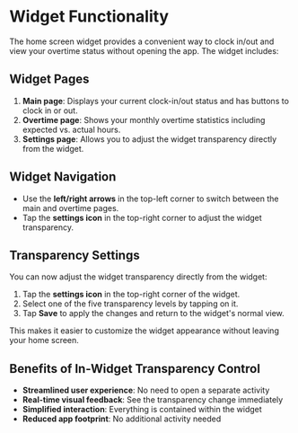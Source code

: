 # Widget Functionality

The home screen widget provides a convenient way to clock in/out and view your overtime status without opening the app. The widget includes:

## Widget Pages

1. **Main page**: Displays your current clock-in/out status and has buttons to clock in or out.
2. **Overtime page**: Shows your monthly overtime statistics including expected vs. actual hours.
3. **Settings page**: Allows you to adjust the widget transparency directly from the widget.

## Widget Navigation

- Use the **left/right arrows** in the top-left corner to switch between the main and overtime pages.
- Tap the **settings icon** in the top-right corner to adjust the widget transparency.

## Transparency Settings

You can now adjust the widget transparency directly from the widget:

1. Tap the **settings icon** in the top-right corner of the widget.
2. Select one of the five transparency levels by tapping on it.
3. Tap **Save** to apply the changes and return to the widget's normal view.

This makes it easier to customize the widget appearance without leaving your home screen.

## Benefits of In-Widget Transparency Control

- **Streamlined user experience**: No need to open a separate activity
- **Real-time visual feedback**: See the transparency change immediately
- **Simplified interaction**: Everything is contained within the widget
- **Reduced app footprint**: No additional activity needed 